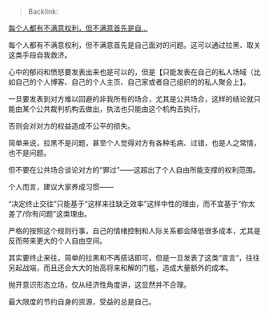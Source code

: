 > Backlink: 

[每个人都有不满意权利，但不满意首先是自…](https://www.zhihu.com/pin/1621205752827342848)

每个人都有不满意权利，但不满意首先是自己面对的问题。这可以通过拉黑、取关这类手段自我救济。  
  
心中的郁闷和愤怒要发表出来也是可以的，但是【只能发表在自己的私人场域（比如自己的个人博客、自己的个人主页、自己家或者自己组织的的私人聚会上】。  
  
一旦要发表到对方难以回避的非我所有的场合，尤其是公共场合，这样的结论就只能由某个公共裁判机构去做出，执法也只能由这个机构去执行。  
  
否则会对对方的权益造成不公平的损失。  
  
简单来说，拉黑不是问题，甚至个人觉得对方有各种毛病、过错，也是人之常情，也不是问题。  
  
但不要在公共场合谈论对方的“罪过”——这超出了个人自由所能支撑的权利范围。  
  
个人而言，建议大家养成习惯——  
  
“决定终止交往”只能基于“这样来往缺乏效率”这样中性的理由，而不宜基于“你太差了/你有问题”这类理由。  
  
严格的按照这个规则行事，自己的情绪控制和人际关系都会降低很多成本，尤其是反而带来更大的个人自由空间。  
  
其实要终止来往，简单的拉黑和不再搭话即可，但是一旦发表了这类“宣言“，往往另起战端，而且还会大大的抬高将来和解的门槛，造成大量额外的成本。  
  
抛开意识形态立场，仅从经济性角度讲，这显然并不合理。  
  
最大限度的节约自身的资源，受益的总是自己。
